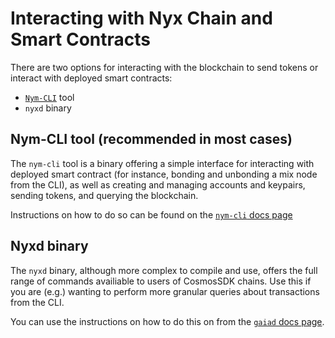 # Interacting with Nyx Chain and Smart Contracts

There are two options for interacting with the blockchain to send tokens or interact with deployed smart contracts:
* [`Nym-CLI`](../tools/nym-cli.md) tool
* `nyxd` binary

## Nym-CLI tool (recommended in most cases)
The `nym-cli` tool is a binary offering a simple interface for interacting with deployed smart contract (for instance, bonding and unbonding a mix node from the CLI), as well as creating and managing accounts and keypairs, sending tokens, and querying the blockchain.

Instructions on how to do so can be found on the [`nym-cli` docs page](./tools/nym-cli)

## Nyxd binary
The `nyxd` binary, although more complex to compile and use, offers the full range of commands availiable to users of CosmosSDK chains. Use this if you are (e.g.) wanting to perform more granular queries about transactions from the CLI.

You can use the instructions on how to do this on from the [`gaiad` docs page](https://hub.cosmos.network/main/delegators/delegator-guide-cli.html#querying-the-state).
